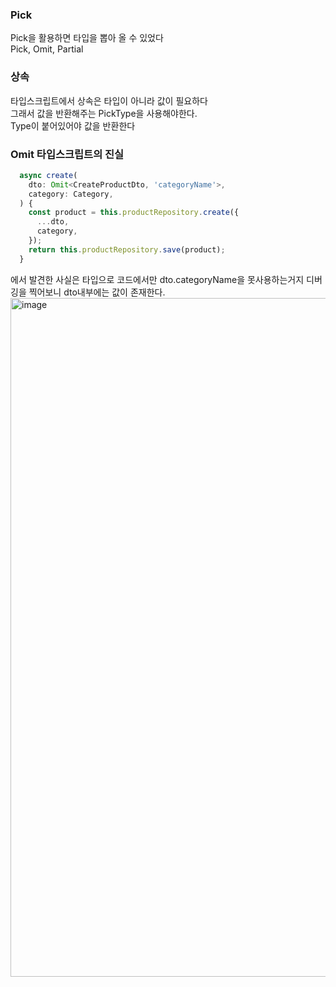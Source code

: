 ### Pick
Pick을 활용하면 타입을 뽑아 올 수 있었다 <br>
Pick, Omit, Partial <br>

### 상속
타입스크립트에서 상속은 타입이 아니라 값이 필요하다 <br>
그래서 값을 반환해주는 PickType을 사용해야한다. <br>
Type이 붙어있어야 값을 반환한다


### Omit 타입스크립트의 진실
```ts
  async create(
    dto: Omit<CreateProductDto, 'categoryName'>,
    category: Category,
  ) {
    const product = this.productRepository.create({
      ...dto,
      category,
    });
    return this.productRepository.save(product);
  }
```
에서 발견한 사실은 타입으로 코드에서만 dto.categoryName을 못사용하는거지 
디버깅을 찍어보니 dto내부에는 값이 존재한다.
<img width="1086" alt="image" src="https://github.com/cwangg897/Nest-Record/assets/79621675/8dcce027-9388-498f-be86-84feb306790e">

